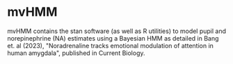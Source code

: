 # mvHMM

mvHMM contains the stan software (as well as R utilities) to model pupil and norepinephrine (NA) estimates using a Bayesian HMM as detailed in Bang et. al (2023), "Noradrenaline tracks emotional modulation of attention in human amygdala", published in Current Biology. 
